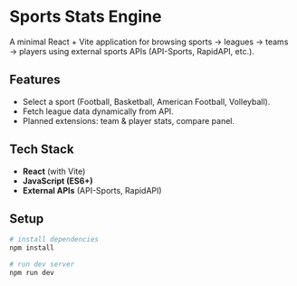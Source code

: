 # Sports Stats Engine

A minimal React + Vite application for browsing sports → leagues → teams → players using external sports APIs (API-Sports, RapidAPI, etc.).

## Features
- Select a sport (Football, Basketball, American Football, Volleyball).
- Fetch league data dynamically from API.
- Planned extensions: team & player stats, compare panel.

## Tech Stack
- **React** (with Vite)
- **JavaScript (ES6+)**
- **External APIs** (API-Sports, RapidAPI)

## Setup
```bash
# install dependencies
npm install

# run dev server
npm run dev
